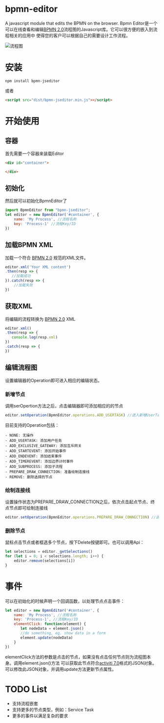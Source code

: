 # bpmn-editor
A javascript module that edits the BPMN on the browser.
Bpmn Editor是一个可以在线查看和编辑[BPMN 2.0](https://www.omg.org/spec/BPMN/2.0/PDF "BPMN 2.0")流程图的Javascript库。它可以很方便的嵌入到流程相关的应用中
使得您的客户可以根据自己的需要设计工作流程。

![流程图](https://assets.honqun.cn/assets/process.jpg?x-oss-process=image/resize,w_830,m_lfit)

# 安装
```shell script
npm install bpmn-jseditor
```
或者
```html
<script src="dist/bpmn-jseditor.min.js"></script>
```

# 开始使用
## 容器
首先需要一个容器来装载Editor
```html
<div id="container">

</div>
```
## 初始化
然后就可以初始化BpmnEditor了
```javascript
import BpmnEditor from "bpmn-jseditor";
let editor = new BpmnEditor('#container', {
    name: 'My Process', //流程名称
    key: 'Process-1' //流程Key/ID
})
```
## 加载BPMN XML
加载一个符合 [BPMN 2.0](https://www.omg.org/spec/BPMN/2.0/PDF "BPMN 2.0") 规范的XML文件。
```javascript
editor.xml('Your XML content')
.then(resp => {
   //加载成功
}).catch(resp => {
    //加载失败
})
```

## 获取XML
将编辑的流程转换为 [BPMN 2.0](https://www.omg.org/spec/BPMN/2.0/PDF "BPMN 2.0") XML
```javascript
editor.xml()
.then(resp => {
   console.log(resp.xml)
})
.catch(resp => {
})
```
## 编辑流程图
设置编辑器的Operation即可进入相应的编辑状态。
### 新增节点
调用serOpertion方法之后，点击编辑器即可添加相应的的节点
```javascript
editor.setOperation(BpmnEditor.operations.ADD_USERTASK) //进入新增UserTask状态
```
目前支持的Operation包括：

    - NONE: 无操作
    - ADD_USERTASK: 添加用户任务 
    - ADD_EXCLUSIVE_GATEWAY: 添加互斥网关
    - ADD_STARTEVENT: 添加开始事件
    - ADD_ENDEVENT: 添加结束事件
    - ADD_TIMEREVENT: 添加边界计时事件
    - ADD_SUBPROCESS: 添加子流程
    - PREPARE_DRAW_CONNECTION: 准备绘制连接线
    - REMOVE: 删除选择的节点
    
### 绘制连接线
设置操作状态为PREPARE_DRAW_CONNECTION之后，依次点击起点节点、终点节点即可绘制连接线
```javascript
editor.setOperation(BpmnEditor.operations.PREPARE_DRAW_CONNECTION) //进入绘制连接线状态
```
### 删除节点
鼠标点击节点或者框选多个节点，按下Delete按键即可。也可以调用Api：
```javascript
let selections = editor._getSelections()
for (let i = 0; i < selections.length; i++) {
    editor.remove(selections[i])
}
```

# 事件
可以在初始化的时候声明一个回调函数，以处理节点点击事件：
```javascript
let editor = new BpmnEditor('#container', {
    name: 'My Process', //流程名称
    key: 'Process-1', //流程Key/ID
    elementClick: function(element) {
       let nodeData = element.json()
       //do something, eg. show data in a form
       element.update(nodeData)
    }
})
```
elementClick方法的参数是点击的节点，如果没有点击任何节点则为流程图本身。调用element.json()方法
可以获取此节点符合[activiti 7.0](https://github.com/Activiti/Activiti/ "Activiti 7")格式的JSON对象。
可以修改此JSON对象，并调用update方法更新节点属性。

# TODO List
- 支持流程嵌套
- 支持更多的节点类型，例如：Service Task
- 更多的事件以满足复杂的要求
